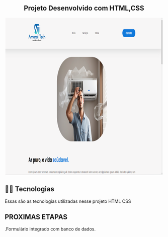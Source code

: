 <h2 align="center">Projeto Desenvolvido com HTML,CSS</h2>
<div align="center">
  <img height="500" width="500" src="imagemremend.png"  />
</div>



## 👨‍💻 Tecnologias

Essas são as tecnologias utilizadas nesse projeto
HTML
CSS



## PROXIMAS ETAPAS
.Formulário integrado com banco de dados.

